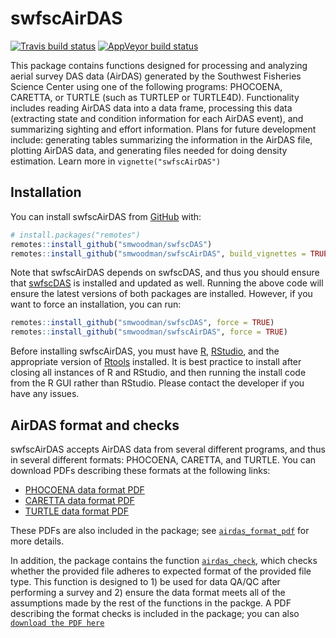 
<!-- README.md is generated from README.Rmd. Please edit that file -->

# swfscAirDAS

<!-- badges: start -->

[![Travis build
status](https://travis-ci.com/smwoodman/swfscAirDAS.svg?branch=master)](https://travis-ci.com/smwoodman/swfscAirDAS)
[![AppVeyor build
status](https://ci.appveyor.com/api/projects/status/github/smwoodman/swfscAirDAS?branch=master&svg=true)](https://ci.appveyor.com/project/smwoodman/swfscAirDAS)
<!-- badges: end -->

This package contains functions designed for processing and analyzing
aerial survey DAS data (AirDAS) generated by the Southwest Fisheries
Science Center using one of the following programs: PHOCOENA, CARETTA,
or TURTLE (such as TURTLEP or TURTLE4D). Functionality includes reading
AirDAS data into a data frame, processing this data (extracting state
and condition information for each AirDAS event), and summarizing
sighting and effort information. Plans for future development include:
generating tables summarizing the information in the AirDAS file,
plotting AirDAS data, and generating files needed for doing density
estimation. Learn more in `vignette("swfscAirDAS")`

## Installation

You can install swfscAirDAS from [GitHub](https://github.com) with:

``` r
# install.packages("remotes")
remotes::install_github("smwoodman/swfscDAS")
remotes::install_github("smwoodman/swfscAirDAS", build_vignettes = TRUE)
```

Note that swfscAirDAS depends on swfscDAS, and thus you should ensure
that [swfscDAS](https://smwoodman.github.io/swfscDAS/) is installed and
updated as well. Running the above code will ensure the latest versions
of both packages are installed. However, if you want to force an
installation, you can run:

``` r
remotes::install_github("smwoodman/swfscDAS", force = TRUE)
remotes::install_github("smwoodman/swfscAirDAS", force = TRUE)
```

Before installing swfscAirDAS, you must have
[R](https://www.r-project.org/),
[RStudio](https://rstudio.com/products/rstudio/download/#download), and
the appropriate version of
[Rtools](https://cran.r-project.org/bin/windows/Rtools/) installed. It
is best practice to install after closing all instances of R and
RStudio, and then running the install code from the R GUI rather than
RStudio. Please contact the developer if you have any issues.

## AirDAS format and checks

swfscAirDAS accepts AirDAS data from several different programs, and
thus in several different formats: PHOCOENA, CARETTA, and TURTLE. You
can download PDFs describing these formats at the following links:

  - [PHOCOENA data format
    PDF](https://github.com/smwoodman/swfscAirDAS/blob/master/inst/AirDAS_Format_PHOCOENA.pdf)
  - [CARETTA data format
    PDF](https://github.com/smwoodman/swfscAirDAS/blob/master/inst/AirDAS_Format_CARETTA.pdf)
  - [TURTLE data format
    PDF](https://github.com/smwoodman/swfscAirDAS/blob/master/inst/AirDAS_Format_TURTLE.pdf)

These PDFs are also included in the package; see
[`airdas_format_pdf`](https://smwoodman.github.io/swfscAirDAS/reference/airdas_format_pdf.html)
for more details.

In addition, the package contains the function
[`airdas_check`](https://smwoodman.github.io/swfscAirDAS/reference/airdas_check.html),
which checks whether the provided file adheres to expected format of the
provided file type. This function is designed to 1) be used for data
QA/QC after performing a survey and 2) ensure the data format meets all
of the assumptions made by the rest of the functions in the packge. A
PDF describing the format checks is included in the package; you can
also [`download the PDF
here`](https://github.com/smwoodman/swfscAirDAS/blob/master/inst/AirDAS_check.pdf)
